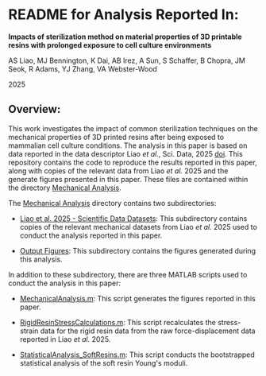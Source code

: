 # README for Analysis Reported In:

**Impacts of sterilization method on material properties of 3D printable resins with prolonged exposure to cell culture environments**

AS Liao, MJ Bennington, K Dai, AB Irez, A Sun, S Schaffer, B Chopra, JM Seok, R Adams, YJ Zhang, VA Webster-Wood

2025

## Overview:

This work investigates the impact of common sterilization techniques on the mechanical properties of 3D printed resins after being exposed to mammalian cell culture conditions. The analysis in this paper is based on data reported in the data descriptor Liao <i>et al.</i>, Sci. Data, 2025 [doi](https://doi.org/10.1038/s41597-025-05738-7). This repository contains the code to reproduce the results reported in this paper, along with copies of the relevant data from Liao <i>et al.</i> 2025 and the generate figures presented in this paper. These files are contained within the directory [Mechanical Analysis](https://github.com/CMU-BORG/Effects-on-Resin-Mechanical-Properties/tree/main/Mechanical%20Analysis).

The [Mechanical Analysis](https://github.com/CMU-BORG/Effects-on-Resin-Mechanical-Properties/tree/main/Mechanical%20Analysis) directory contains two subdirectories:

 * [Liao et al. 2025 - Scientific Data Datasets](https://github.com/CMU-BORG/Effects-on-Resin-Mechanical-Properties/tree/main/Mechanical%20Analysis/Liao%20et%20al.%202025%20-%20Scientific%20Data%20Datasets): This subdirectory contains copies of the relevant mechanical datasets from Liao <i>et al.</i> 2025 used to conduct the analysis reported in this paper.

 * [Output Figures](https://github.com/CMU-BORG/Effects-on-Resin-Mechanical-Properties/tree/main/Mechanical%20Analysis/Output%20Figures): This subdirectory contains the figures generated during this analysis.

In addition to these subdirectory, there are three MATLAB scripts used to conduct the analysis in this paper:

 * [MechanicalAnalysis.m](https://github.com/CMU-BORG/Effects-on-Resin-Mechanical-Properties/blob/main/Mechanical%20Analysis/MechanicalAnalysis.m): This script generates the figures reported in this paper.

 * [RigidResinStressCalculations.m](https://github.com/CMU-BORG/Effects-on-Resin-Mechanical-Properties/blob/main/Mechanical%20Analysis/RigidResinStressCalculations.m): This script recalculates the stress-strain data for the rigid resin data from the raw force-displacement data reported in Liao <i>et al.</i> 2025.

 * [StatisticalAnalysis_SoftResins.m](https://github.com/CMU-BORG/Effects-on-Resin-Mechanical-Properties/blob/main/Mechanical%20Analysis/StatisticalAnalysis_SoftResins.m): This script conducts the bootstrapped statistical analysis of the soft resin Young's moduli.
